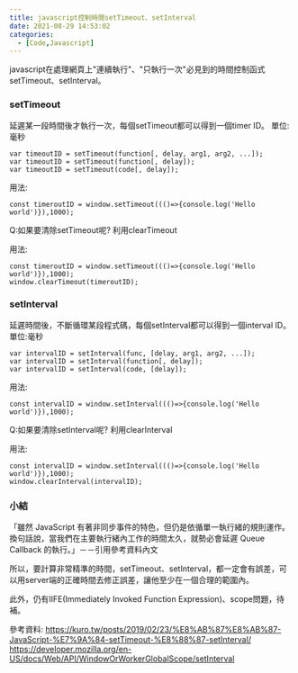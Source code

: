 ```yaml
---
title: javascript控制時間setTimeout、setInterval
date: 2021-08-29 14:53:02
categories:
  - [Code,Javascript]
---
```

javascript在處理網頁上"連續執行"、"只執行一次"必見到的時間控制函式setTimeout、setInterval。

### setTimeout
延遲某一段時間後才執行一次，每個setTimeout都可以得到一個timer ID。
單位:毫秒
```
var timeoutID = setTimeout(function[, delay, arg1, arg2, ...]);
var timeoutID = setTimeout(function[, delay]);
var timeoutID = setTimeout(code[, delay]);
```

用法:
```
const timeroutID = window.setTimeout((()=>{console.log('Hello world')}),1000);
```

Q:如果要清除setTimeout呢?
利用clearTimeout

用法:
```
const timeroutID = window.setTimeout((()=>{console.log('Hello world')}),1000);
window.clearTimeout(timeroutID);
```

### setInterval
延遲時間後，不斷循環某段程式碼，每個setInterval都可以得到一個interval ID。
單位:毫秒
```
var intervalID = setInterval(func, [delay, arg1, arg2, ...]);
var intervalID = setInterval(function[, delay]);
var intervalID = setInterval(code, [delay]);
```
用法:
```
const intervalID = window.setInterval((()=>{console.log('Hello world')}),1000);
```

Q:如果要清除setInterval呢?
利用clearInterval

用法:
```
const intervalID = window.setInterval((()=>{console.log('Hello world')}),1000);
window.clearInterval(intervalID);
```

### 小結
「雖然 JavaScript 有著非同步事件的特色，但仍是依循單一執行緒的規則運作。 換句話說，當我們在主要執行緒內工作的時間太久，就勢必會延遲 Queue Callback 的執行。」－－引用參考資料內文

所以，要計算非常精準的時間，setTimeout、setInterval，都一定會有誤差，可以用server端的正確時間去修正誤差，讓他至少在一個合理的範圍內。

此外，仍有IIFE(Immediately Invoked Function Expression)、scope問題，待補。

參考資料:
https://kuro.tw/posts/2019/02/23/%E8%AB%87%E8%AB%87-JavaScript-%E7%9A%84-setTimeout-%E8%88%87-setInterval/
https://developer.mozilla.org/en-US/docs/Web/API/WindowOrWorkerGlobalScope/setInterval